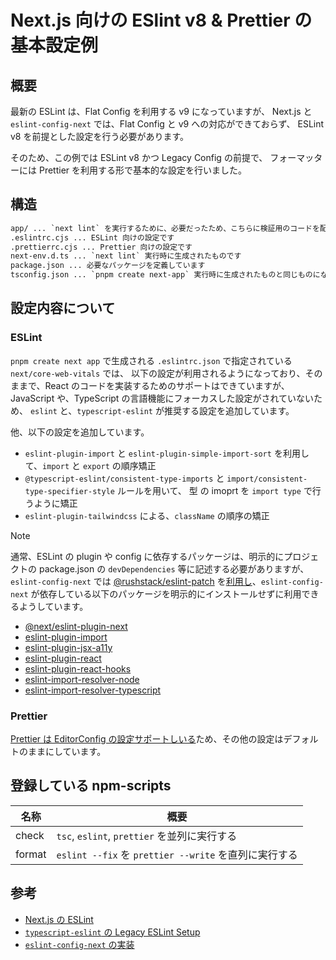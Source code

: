 # Next.js 向けの ESlint v8 & Prettier の基本設定例

## 概要

最新の ESLint は、Flat Config を利用する v9 になっていますが、
Next.js と `eslint-config-next` では、Flat Config と v9 への対応ができておらず、
ESLint v8 を前提とした設定を行う必要があります。

そのため、この例では ESLint v8 かつ Legacy Config の前提で、
フォーマッターには Prettier を利用する形で基本的な設定を行いました。

## 構造

```txt
app/ ... `next lint` を実行するために、必要だったため、こちらに検証用のコードを配置しています
.eslintrc.cjs ... ESLint 向けの設定です
.prettierrc.cjs ... Prettier 向けの設定です
next-env.d.ts ... `next lint` 実行時に生成されたものです
package.json ... 必要なパッケージを定義しています
tsconfig.json ... `pnpm create next-app` 実行時に生成されたものと同じものになります
```

## 設定内容について

### ESLint

`pnpm create next app` で生成される `.eslintrc.json` で指定されている `next/core-web-vitals` では、
以下の設定が利用されるようになっており、そのままで、React のコードを実装するためのサポートはできていますが、
JavaScript や、TypeScript の言語機能にフォーカスした設定がされていないため、
`eslint` と、`typescript-eslint` が推奨する設定を追加しています。

他、以下の設定を追加しています。

- `eslint-plugin-import` と `eslint-plugin-simple-import-sort` を利用して、`import` と `export` の順序矯正
- `@typescript-eslint/consistent-type-imports` と `import/consistent-type-specifier-style` ルールを用いて、 型 の imoprt を `import type` で行うように矯正
- `eslint-plugin-tailwindcss` による、`className` の順序の矯正

> [!NOTE]
>
> 通常、ESLint の plugin や config に依存するパッケージは、明示的にプロジェクトの package.json の `devDependencies` 等に記述する必要がありますが、
> `eslint-config-next` では [@rushstack/eslint-patch](https://www.npmjs.com/package/@rushstack/eslint-patch) を[利用し](https://github.com/vercel/next.js/blob/canary/packages/eslint-config-next/index.js#L52)、`eslint-config-next` が依存している以下のパッケージを明示的にインストールせずに利用できるようしています。
>
> - [@next/eslint-plugin-next](https://www.npmjs.com/package/@next/eslint-plugin-next)
> - [eslint-plugin-import](https://www.npmjs.com/package/eslint-plugin-import)
> - [eslint-plugin-jsx-a11y](https://www.npmjs.com/package/eslint-plugin-jsx-a11y)
> - [eslint-plugin-react](https://www.npmjs.com/package/eslint-plugin-react)
> - [eslint-plugin-react-hooks](https://www.npmjs.com/package/eslint-plugin-react-hooks)
> - [eslint-import-resolver-node](https://www.npmjs.com/package/eslint-import-resolver-node)
> - [eslint-import-resolver-typescript](https://www.npmjs.com/package/eslint-import-resolver-typescript)

### Prettier

[Prettier は EditorConfig の設定サポートしいる](https://prettier.io/docs/en/configuration.html#editorconfig)ため、その他の設定はデフォルトのままにしています。

## 登録している npm-scripts

| 名称   | 概要                                                  |
| ------ | ----------------------------------------------------- |
| check  | `tsc`, `eslint`, `prettier` を並列に実行する          |
| format | `eslint --fix` を `prettier --write` を直列に実行する |

## 参考

- [Next.js の ESLint](https://nextjs.org/docs/pages/building-your-application/configuring/eslint)
- [`typescript-eslint` の Legacy ESLint Setup](https://typescript-eslint.io/getting-started/legacy-eslint-setup)
- [`eslint-config-next` の実装](https://github.com/vercel/next.js/blob/canary/packages/eslint-config-next/index.js)

